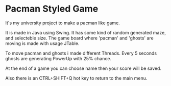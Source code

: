 # Pacman Styled Game

It's my university project to make a pacman like game.

It is made in Java using Swing. It has some kind of random generated maze, and selecteble size. The game board where 'pacman' and 'ghosts' are moving is made with usage JTable. 

To move pacman and ghosts i made different Threads. Every 5 seconds ghosts are generating PowerUp with 25% chance.

At the end of a game you can choose name then your score will be saved.

Also there is an CTRL+SHIFT+Q hot key to return to the main menu.
